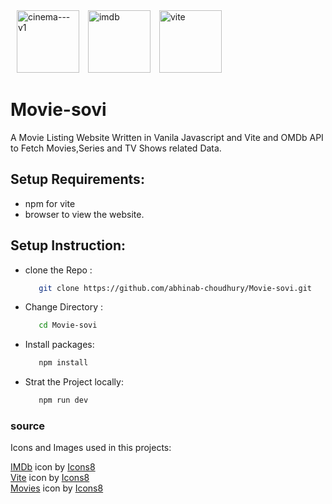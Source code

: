 <div>
  <img style="margin-left: 10px;" width="100" height="100" src="https://img.icons8.com/color/100/cinema---v1.png" alt="cinema---v1"/>
  <img style="margin-left: 10px;"  width="100" height="100" src="https://img.icons8.com/color/100/imdb.png" alt="imdb"/> 
  <img style="margin-left: 10px;"  width="100" height="100" src="https://img.icons8.com/fluency/100/vite.png" alt="vite"/>
</div>

# Movie-sovi
 
  A Movie Listing Website Written in Vanila Javascript and Vite and OMDb API to Fetch Movies,Series and TV Shows related Data.
  
## Setup Requirements:
  - npm for vite
  - browser to view the website.

## Setup Instruction:
  - clone the Repo :
    ```bash
       git clone https://github.com/abhinab-choudhury/Movie-sovi.git
    ```    
  - Change Directory :
    ```bash
       cd Movie-sovi 
    ```
  - Install packages:
    ```bash
       npm install
    ```  
  - Strat the Project locally:
    ```bash
       npm run dev
    ```  

  ### source
  Icons and Images used in this projects:
  
  <a  href="https://icons8.com/icon/12246/imdb">IMDb</a> icon by <a href="https://icons8.com">Icons8</a> <br>
  <a  href="https://icons8.com/icon/dJjTWMogzFzg/vite">Vite</a> icon by <a href="https://icons8.com">Icons8</a> <br>
  <a  href="https://icons8.com/icon/12145/movies">Movies</a> icon by <a href="https://icons8.com">Icons8</a> <br>

